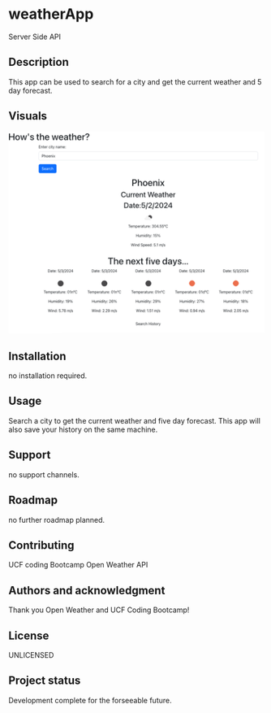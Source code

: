 # weatherApp
Server Side API 

## Description
This app can be used to search for a city and get the current weather and 5 day forecast.


## Visuals
![Screenshot](weatherappScreen.png)

## Installation
no installation required.

## Usage
Search a city to get the current weather and five day forecast. 
This app will also save your history on the same machine. 

## Support
no support channels. 

## Roadmap
no further roadmap planned.

## Contributing
UCF coding Bootcamp 
Open Weather API

## Authors and acknowledgment
Thank you Open Weather and UCF Coding Bootcamp!

## License
UNLICENSED

## Project status
Development complete for the forseeable future. 
